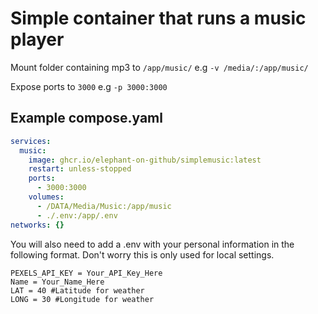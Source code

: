 # Simple container that runs a music player

Mount folder containing mp3 to `/app/music/` e.g `-v /media/:/app/music/`

Expose ports to `3000` e.g `-p 3000:3000`

## Example compose.yaml
```yaml
services:
  music:
    image: ghcr.io/elephant-on-github/simplemusic:latest
    restart: unless-stopped
    ports:
      - 3000:3000
    volumes:
      - /DATA/Media/Music:/app/music
      - ./.env:/app/.env
networks: {}
```

You will also need to add a .env with your personal information in the following format. 
Don't worry this is only used for local settings. 

```env
PEXELS_API_KEY = Your_API_Key_Here
Name = Your_Name_Here
LAT = 40 #Latitude for weather
LONG = 30 #Longitude for weather
```
